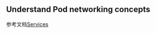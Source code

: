 ## Understand Pod networking concepts
参考文档[Services](https://kubernetes.io/docs/concepts/services-networking/service/)